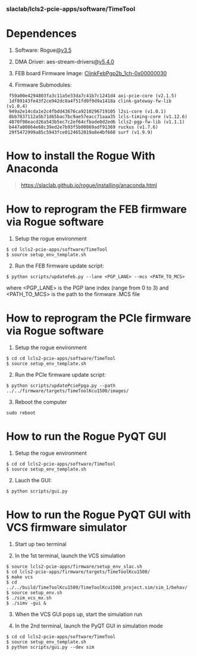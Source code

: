 ### slaclab/lcls2-pcie-apps/software/TimeTool

<!--- ######################################################## -->

# Dependences 

1) Software: Rogue@[v3.5](https://github.com/slaclab/rogue/releases/tag/v3.5.0)

2) DMA Driver: aes-stream-drivers@[v5.4.0](https://github.com/slaclab/aes-stream-drivers/releases/tag/v5.4.0)

3) FEB board Firmware Image: [ClinkFebPgp2b_1ch-0x00000030](https://github.com/slaclab/cameralink-gateway/blob/master/firmware/targets/ClinkFebPgp2b_1ch/images/ClinkFebPgp2b_1ch-0x00000030-20190422155523-ruckman-31260360.mcs)

4) Firmware Submodules:
```
 f59a00e4294803fa3c11a5e33da7c41b7c1241d4 axi-pcie-core (v2.1.5)
 1df89143fe43f2ce942dc8a4f51fd0f9d9a1418a clink-gateway-fw-lib (v1.0.4)
 949a2e14cda1e2c4fbdd43676ca9210296719105 l2si-core (v1.0.1)
 8bb7837112a5b71d65bac7bc9ae57eacc71aaa35 lcls-timing-core (v1.12.6)
 4870f98eacd26a543b5ec7c2ef64cfbade0d2ed6 lcls2-pgp-fw-lib (v1.1.1)
 b447a00864e68c39ed2e7b93f5b00869adf91369 ruckus (v1.7.6)
 29f5472999a85c5943fce0124652019a8e4bf660 surf (v1.9.9)
```

<!--- ######################################################## -->

# How to install the Rogue With Anaconda

> https://slaclab.github.io/rogue/installing/anaconda.html

<!--- ######################################################## -->

# How to reprogram the FEB firmware via Rogue software

1) Setup the rogue environment
```
$ cd lcls2-pcie-apps/software/TimeTool
$ source setup_env_template.sh
```

2) Run the FEB firmware update script:
```
$ python scripts/updateFeb.py --lane <PGP_LANE> --mcs <PATH_TO_MCS>
```
where <PGP_LANE> is the PGP lane index (range from 0 to 3)
and <PATH_TO_MCS> is the path to the firmware .MCS file


<!--- ######################################################## -->

# How to reprogram the PCIe firmware via Rogue software

1) Setup the rogue environment
```
$ cd cd lcls2-pcie-apps/software/TimeTool
$ source setup_env_template.sh
```

2) Run the PCIe firmware update script:
```
$ python scripts/updatePcieFpga.py --path ../../firmware/targets/TimeToolKcu1500/images/
```

3) Reboot the computer
```
sudo reboot
```

<!--- ######################################################## -->

# How to run the Rogue PyQT GUI

1) Setup the rogue environment
```
$ cd cd lcls2-pcie-apps/software/TimeTool
$ source setup_env_template.sh
```

2) Lauch the GUI:
```
$ python scripts/gui.py
```

<!--- ######################################################## -->

# How to run the Rogue PyQT GUI with VCS firmware simulator

1) Start up two terminal

2) In the 1st terminal, launch the VCS simulation
```
$ source lcls2-pcie-apps/firmware/setup_env_slac.sh
$ cd lcls2-pcie-apps/firmware/targets/TimeToolKcu1500/
$ make vcs
$ cd ../../build/TimeToolKcu1500/TimeToolKcu1500_project.sim/sim_1/behav/
$ source setup_env.sh
$ ./sim_vcs_mx.sh
$ ./simv -gui &
```

3) When the VCS GUI pops up, start the simulation run

4) In the 2nd terminal, launch the PyQT GUI in simulation mode
```
$ cd cd lcls2-pcie-apps/software/TimeTool
$ source setup_env_template.sh
$ python scripts/gui.py --dev sim
```

<!--- ######################################################## -->
